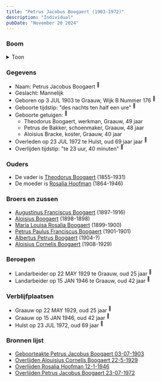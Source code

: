 ```yaml
---
title: "Petrus Jacobus Boogaert (1903-1972)"
description: "Individual"
pubDate: "November 20 2024"
---
```


### Boom
<details><summary>Toon</summary>

![test](https://www.plantuml.com/plantuml/svg/ZP91Rnen48Nl_XMZv93qW8HtOSiYH18YQ8BQAAheeISqkvw0XTT67gyGYlZlCM6tYPIgwSqQl_VyUMQkEQ0FTMK4RxJTeiSA2YmtA-zggswTSHw2HylnYcmGQwq8IkrBGwSpLTkmXuggWZoVIXp8amlxBObtgQL1PdWM031nNf5Vh7MviSGy6bMexNWCgJW8SG6Fhq-nE3dE5cjoolcQey-ja7mu0sIuxtRb80CudwQp_cmIav-VD1brWD6mm6A_B5m8XePZk7zOW1pq-t0P3Jbqe2U_mDKxEMzgOvPerRBqZhbmaIhwaWJcDmyWyrJ2DuzOxo9V0_NJCHgDSEVSKuMs9UeclKWqcqpJQVeF8Zc0-Q-OFCXwRVAdDBAbwMKVQ4R37IcbxUgeWnytlsDqdhr2pI9KbiAvqQjrs9CnRXV13g9fNwVJA4H3_rPedB5mrEPIjAyzKZXEOuwbA_usbLp2dv5-Ffqqjk9x_5Ot_UzM9AtdQm9tjU5mt9jhiYhkyGi0)
</details>

### Gegevens
- Naam: Petrus Jacobus Boogaert <sup><a href="../s00324/" style="text-decoration:none" title="Geboorteakte Petrus Jacobus Boogaert 03-07-1903">:link:</a></sup>
- Geslacht: Mannelijk
- Geboren op 3 JUL 1903 te Graauw, Wijk B Nummer 176 <sup><a href="../s00324/" style="text-decoration:none" title="Geboorteakte Petrus Jacobus Boogaert 03-07-1903">:link:</a></sup>
- Geboorte tijdstip: "des nachts ten half een ure" <sup><a href="../s00324/" style="text-decoration:none" title="Geboorteakte Petrus Jacobus Boogaert 03-07-1903">:link:</a></sup>
- Geboorte getuigen: <sup><a href="../s00324/" style="text-decoration:none" title="Geboorteakte Petrus Jacobus Boogaert 03-07-1903">:link:</a></sup>
  - Theodorus Boogaert, werkman, Graauw, 49 jaar
  - Petrus de Bakker, schoenmaker, Graauw, 48 jaar
  - Aloisius Bracke, koster, Graauw, 40 jaar
- Overleden op 23 JUL 1972 te Hulst, oud 69 jaar jaar <sup><a href="../s00331/" style="text-decoration:none" title="Overlijden Petrus Jacobus Boogaert 23-07-1972">:link:</a></sup>
- Overlijden tijdstip: "te 23 uur, 40 minuten" <sup><a href="../s00331/" style="text-decoration:none" title="Overlijden Petrus Jacobus Boogaert 23-07-1972">:link:</a></sup>

### Ouders
- De vader is [Theodorus Boogaert](../i00186/) (1855-1931)
- De moeder is [Rosalia Hoofman](../i00024/) (1864-1946)

### Broers en zussen
- [Augustinus Franciscus Boogaert](../i00187/) (1897-1916)
- [Aloisius Boogaert](../i00188/) (1898-1898)
- [Maria Louisa Rosalia Boogaert](../i00189/) (1899-1900)
- [Petrus Paulus Franciscus Boogaert](../i00190/) (1901-1901)
- [Albertus Petrus Boogaert](../i00192/) (1904-?)
- [Aloisius Cornelis Boogaert](../i00193/) (1908-1929)

### Beroepen
- Landarbeider op 22 MAY 1929 te Graauw, oud 25 jaar <sup><a href="../s00329/" style="text-decoration:none" title="Overlijden Alouisius Cornelis Boogaert 22-5-1929 ">:link:</a></sup>
- Landarbeider op 15 JAN 1946 te Graauw, oud 42 jaar <sup><a href="../s00033/" style="text-decoration:none" title="Overlijden Rosalia Hoofman 12-1-1946 ">:link:</a></sup>

### Verblijfplaatsen
- Graauw  op 22 MAY 1929, oud 25 jaar  <sup><a href="../s00329/" style="text-decoration:none" title="Overlijden Alouisius Cornelis Boogaert 22-5-1929 ">:link:</a></sup>
- Graauw  op 15 JAN 1946, oud 42 jaar  <sup><a href="../s00033/" style="text-decoration:none" title="Overlijden Rosalia Hoofman 12-1-1946 ">:link:</a></sup>
- Hulst  op 23 JUL 1972, oud 69 jaar  <sup><a href="../s00331/" style="text-decoration:none" title="Overlijden Petrus Jacobus Boogaert 23-07-1972">:link:</a></sup>

### Bronnen lijst
- [Geboorteakte Petrus Jacobus Boogaert 03-07-1903](../s00324/)
- [Overlijden Alouisius Cornelis Boogaert 22-5-1929 ](../s00329/)
- [Overlijden Rosalia Hoofman 12-1-1946 ](../s00033/)
- [Overlijden Petrus Jacobus Boogaert 23-07-1972](../s00331/)
